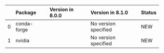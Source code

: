 <!-- markdown-link-check-disable -->

|    | Package     | Version in 8.0.0   | Version in 8.1.0     | Status   |
|---:|:------------|:-------------------|:---------------------|:---------|
|  0 | conda-forge |                    | No version specified | NEW      |
|  1 | nvidia      |                    | No version specified | NEW      |